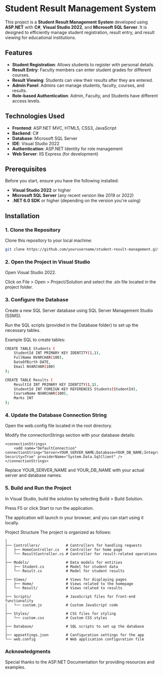 # Student Result Management System

This project is a **Student Result Management System** developed using **ASP.NET** with **C#**, **Visual Studio 2022**, and **Microsoft SQL Server**. It is designed to efficiently manage student registration, result entry, and result viewing for educational institutions.

## Features

- **Student Registration**: Allows students to register with personal details.
- **Result Entry**: Faculty members can enter student grades for different courses.
- **Result Viewing**: Students can view their results after they are entered.
- **Admin Panel**: Admins can manage students, faculty, courses, and results.
- **Role-based Authentication**: Admin, Faculty, and Students have different access levels.

## Technologies Used

- **Frontend**: ASP.NET MVC, HTML5, CSS3, JavaScript
- **Backend**: C#
- **Database**: Microsoft SQL Server
- **IDE**: Visual Studio 2022
- **Authentication**: ASP.NET Identity for role management
- **Web Server**: IIS Express (for development)

## Prerequisites

Before you start, ensure you have the following installed:

- **Visual Studio 2022** or higher
- **Microsoft SQL Server** (any recent version like 2019 or 2022)
- **.NET 6.0 SDK** or higher (depending on the version you're using)

## Installation

### 1. Clone the Repository

Clone this repository to your local machine:

```bash
git clone https://github.com/yourusername/student-result-management.git
```
### 2. Open the Project in Visual Studio
Open Visual Studio 2022.

Click on File > Open > Project/Solution and select the .sln file located in the project folder.

### 3. Configure the Database
Create a new SQL Server database using SQL Server Management Studio (SSMS).

Run the SQL scripts (provided in the Database folder) to set up the necessary tables.

Example SQL to create tables:
```bash
CREATE TABLE Students (
    StudentId INT PRIMARY KEY IDENTITY(1,1),
    FullName NVARCHAR(100),
    DateOfBirth DATE,
    Email NVARCHAR(100)
);

CREATE TABLE Results (
    ResultId INT PRIMARY KEY IDENTITY(1,1),
    StudentId INT FOREIGN KEY REFERENCES Students(StudentId),
    CourseName NVARCHAR(100),
    Marks INT
);
```
### 4. Update the Database Connection String
Open the web.config file located in the root directory.

Modify the connectionStrings section with your database details:
```
<connectionStrings>
    <add name="DefaultConnection" connectionString="Server=YOUR_SERVER_NAME;Database=YOUR_DB_NAME;Integrated Security=True" providerName="System.Data.SqlClient" />
</connectionStrings>
```

Replace YOUR_SERVER_NAME and YOUR_DB_NAME with your actual server and database names.

### 5. Build and Run the Project
In Visual Studio, build the solution by selecting Build > Build Solution.

Press F5 or click Start to run the application.

The application will launch in your browser, and you can start using it locally.

Project Structure
The project is organized as follows:
```StudentResultManagement/
│
├── Controllers/            # Controllers for handling requests
│   ├── HomeController.cs   # Controller for home page
│   └── ResultController.cs # Controller for result-related operations
│
├── Models/                 # Data models for entities
│   ├── Student.cs          # Model for student data
│   └── Result.cs           # Model for student results
│
├── Views/                  # Views for displaying pages
│   ├── Home/               # Views related to the homepage
│   └── Result/             # Views related to results
│
├── Scripts/                # JavaScript files for front-end functionality
│   └── custom.js           # Custom JavaScript code
│
├── Styles/                 # CSS files for styling
│   └── custom.css          # Custom CSS styles
│
├── Database/               # SQL scripts to set up the database
│
├── appsettings.json        # Configuration settings for the app
└── web.config              # Web application configuration file
```

### Acknowledgments
Special thanks to the ASP.NET Documentation for providing resources and examples.
